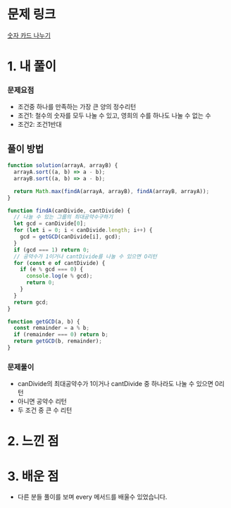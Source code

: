 # 문제 링크

[숫자 카드 나누기](https://school.programmers.co.kr/learn/courses/30/lessons/135807)

# 1. 내 풀이

### 문제요점

- 조건중 하나를 만족하는 가장 큰 양의 정수리턴
- 조건1: 철수의 숫자를 모두 나눌 수 있고, 영희의 수를 하나도 나눌 수 없는 수
- 조건2: 조건1반대

## 풀이 방법

```js
function solution(arrayA, arrayB) {
  arrayA.sort((a, b) => a - b);
  arrayB.sort((a, b) => a - b);

  return Math.max(findA(arrayA, arrayB), findA(arrayB, arrayA));
}

function findA(canDivide, cantDivide) {
  // 나눌 수 있는 그룹의 최대공약수구하기
  let gcd = canDivide[0];
  for (let i = 0; i < canDivide.length; i++) {
    gcd = getGCD(canDivide[i], gcd);
  }
  if (gcd === 1) return 0;
  // 공약수가 1이거나 cantDivide를 나눌 수 있으면 O리턴
  for (const e of cantDivide) {
    if (e % gcd === 0) {
      console.log(e % gcd);
      return 0;
    }
  }
  return gcd;
}

function getGCD(a, b) {
  const remainder = a % b;
  if (remainder === 0) return b;
  return getGCD(b, remainder);
}
```

### 문제풀이

- canDivide의 최대공약수가 1이거나 cantDivide 중 하나라도 나눌 수 있으면 0리턴
- 아니면 공약수 리턴
- 두 조건 중 큰 수 리턴

# 2. 느낀 점

# 3. 배운 점

- 다른 분들 풀이를 보며 every 메서드를 배울수 있었습니다.
